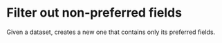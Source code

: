 # Filter out non-preferred fields

Given a dataset, creates a new one that contains only its preferred
fields.
